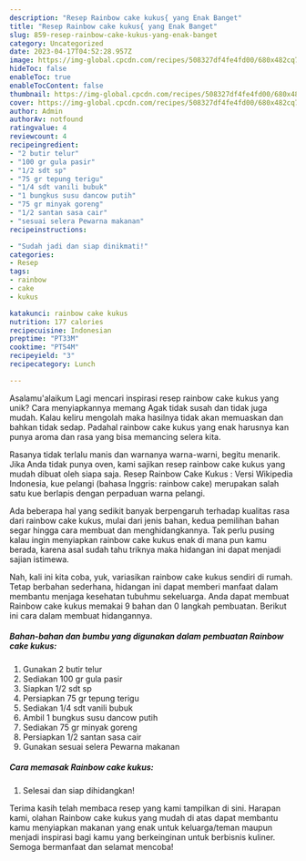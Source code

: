 ```yaml
---
description: "Resep Rainbow cake kukus{ yang Enak Banget"
title: "Resep Rainbow cake kukus{ yang Enak Banget"
slug: 859-resep-rainbow-cake-kukus-yang-enak-banget
category: Uncategorized
date: 2023-04-17T04:52:28.957Z
image: https://img-global.cpcdn.com/recipes/508327df4fe4fd00/680x482cq70/rainbow-cake-kukus-foto-resep-utama.jpg
hideToc: false
enableToc: true
enableTocContent: false
thumbnail: https://img-global.cpcdn.com/recipes/508327df4fe4fd00/680x482cq70/rainbow-cake-kukus-foto-resep-utama.jpg
cover: https://img-global.cpcdn.com/recipes/508327df4fe4fd00/680x482cq70/rainbow-cake-kukus-foto-resep-utama.jpg
author: Admin
authorAv: notfound
ratingvalue: 4
reviewcount: 4
recipeingredient:
- "2 butir telur"
- "100 gr gula pasir"
- "1/2 sdt sp"
- "75 gr tepung terigu"
- "1/4 sdt vanili bubuk"
- "1 bungkus susu dancow putih"
- "75 gr minyak goreng"
- "1/2 santan sasa cair"
- "sesuai selera Pewarna makanan"
recipeinstructions:

- "Sudah jadi dan siap dinikmati!"
categories:
- Resep
tags:
- rainbow
- cake
- kukus

katakunci: rainbow cake kukus 
nutrition: 177 calories
recipecuisine: Indonesian
preptime: "PT33M"
cooktime: "PT54M"
recipeyield: "3"
recipecategory: Lunch

---
```



Asalamu'alaikum Lagi mencari inspirasi resep rainbow cake kukus yang unik? Cara menyiapkannya memang Agak tidak susah dan tidak juga mudah. Kalau keliru mengolah maka hasilnya tidak akan memuaskan dan bahkan tidak sedap. Padahal rainbow cake kukus yang enak harusnya kan punya aroma dan rasa yang bisa memancing selera kita.


Rasanya tidak terlalu manis dan warnanya warna-warni, begitu menarik. Jika Anda tidak punya oven, kami sajikan resep rainbow cake kukus yang mudah dibuat oleh siapa saja. Resep Rainbow Cake Kukus : Versi Wikipedia Indonesia, kue pelangi (bahasa Inggris: rainbow cake) merupakan salah satu kue berlapis dengan perpaduan warna pelangi.

Ada beberapa hal yang sedikit banyak berpengaruh terhadap kualitas rasa dari rainbow cake kukus, mulai dari jenis bahan, kedua pemilihan bahan segar hingga cara membuat dan menghidangkannya. Tak perlu pusing kalau ingin menyiapkan rainbow cake kukus enak di mana pun kamu berada, karena asal sudah tahu triknya maka hidangan ini dapat menjadi sajian istimewa.


Nah, kali ini kita coba, yuk, variasikan rainbow cake kukus sendiri di rumah. Tetap berbahan sederhana, hidangan ini dapat memberi manfaat dalam membantu menjaga kesehatan tubuhmu sekeluarga. Anda dapat membuat Rainbow cake kukus memakai 9 bahan dan 0 langkah pembuatan. Berikut ini cara dalam membuat hidangannya.

<!--inarticleads1-->

##### Bahan-bahan dan bumbu yang digunakan dalam pembuatan Rainbow cake kukus:

1. Gunakan 2 butir telur
1. Sediakan 100 gr gula pasir
1. Siapkan 1/2 sdt sp
1. Persiapkan 75 gr tepung terigu
1. Sediakan 1/4 sdt vanili bubuk
1. Ambil 1 bungkus susu dancow putih
1. Sediakan 75 gr minyak goreng
1. Persiapkan 1/2 santan sasa cair
1. Gunakan sesuai selera Pewarna makanan




<!--inarticleads2-->

##### Cara memasak Rainbow cake kukus:


1. Selesai dan siap dihidangkan!



Terima kasih telah membaca resep yang kami tampilkan di sini. Harapan kami, olahan Rainbow cake kukus yang mudah di atas dapat membantu kamu menyiapkan makanan yang enak untuk keluarga/teman maupun menjadi inspirasi bagi kamu yang berkeinginan untuk berbisnis kuliner. Semoga bermanfaat dan selamat mencoba!
